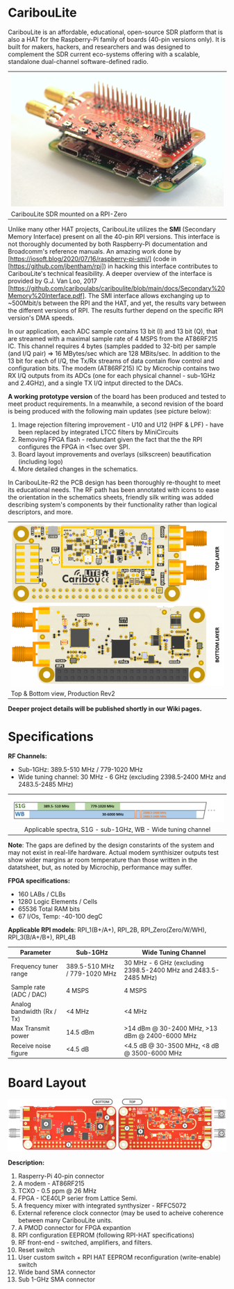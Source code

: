 # CaribouLite
CaribouLite is an affordable, educational, open-source SDR platform that is also a HAT for the Raspberry-Pi family of boards (40-pin versions only). It is built for makers, hackers, and researchers and was designed to complement the SDR current eco-systems offering with a scalable, standalone dual-channel software-defined radio. 

<table>
  <tr>
    <td><img src="hardware/rev1/DSC_1044.jpg" alt="Top View"></td>
  </tr>
  <tr>
    <td>CaribouLite SDR mounted on a RPI-Zero</td>
  </tr>
</table>

Unlike many other HAT projects, CaribouLite utilizes the <B>SMI</B> (Secondary Memory Interface) present on all the 40-pin RPI versions. This interface is not thoroughly documented by both Raspberry-Pi documentation and Broadcomm's reference manuals. An amazing work done by [https://iosoft.blog/2020/07/16/raspberry-pi-smi/] (code in [https://github.com/jbentham/rpi]) in hacking this interface contributes to CaribouLite's technical feasibility. A deeper overview of the interface is provided by G.J. Van Loo, 2017 [https://github.com/cariboulabs/cariboulite/blob/main/docs/Secondary%20Memory%20Interface.pdf]. The SMI interface allows exchanging up to ~500Mbit/s between the RPI and the HAT, and yet, the results vary between the different versions of RPI. The results further depend on the specific RPI version's DMA speeds.

In our application, each ADC sample contains 13 bit (I) and 13 bit (Q), that are streamed with a maximal sample rate of 4 MSPS from the AT86RF215 IC. This channel requires 4 bytes (samples padded to 32-bit) per sample (and I/Q pair) => 16 MBytes/sec which are 128 MBits/sec. In addition to the 13 bit for each of I/Q, the Tx/Rx streams of data contain flow control and configuration bits. The modem (AT86RF215) IC by Microchip contains two RX I/Q outputs from its ADCs (one for each physical channel - sub-1GHz and 2.4GHz), and a single TX I/Q intput directed to the DACs.

**A working prototype version** of the board has been produced and tested to meet product requirements. In a meanwhile, a second revision of the board is being produced with the following main updates (see picture below):
1. Image rejection filtering improvement - U10 and U12 (HPF & LPF) - have been replaced by integrated LTCC filters by MiniCircuits
2. Removing FPGA flash - redundant given the fact that the the RPI configures the FPGA in <1sec over SPI.
3. Board layout improvements and overlays (silkscreen) beautification (including logo)
4. More detailed changes in the schematics.

In CaribouLite-R2 the PCB design has been thoroughly re-thought to meet its educational needs. The RF path has been annotated with icons to ease the orientation in the schematics sheets, friendly silk writing was added describing system's components by their functionality rather than logical descriptors, and more.

<table>
  <tr>
    <td><img src="hardware/rev2/pictures/cad_image_bw.png" alt="Top View"></td>
  </tr>
  <tr>
    <td>Top & Bottom view, Production Rev2</td>
  </tr>
</table>

**Deeper project details will be published shortly in our Wiki pages.**

# Specifications

<B>RF Channels:</B>
- Sub-1GHz: 389.5-510 MHz / 779-1020 MHz
- Wide tuning channel: 30 MHz - 6 GHz (excluding 2398.5-2400 MHz and 2483.5-2485 MHz)

<table>
  <tr>
    <td><img src="hardware/rev1/frequencies.png" alt="spectra"></td>
  </tr>
  <tr>
    <td style="text-align:center">Applicable spectra, S1G - sub-1GHz, WB - Wide tuning channel</td>
  </tr>
</table>
<B>Note</B>: The gaps are defined by the design constarints of the system and may not exist in real-life hardware. Actual modem synthisizer outputs test show wider margins ar room temperature than those written in the datatsheet, but, as noted by Microchip, performance may suffer.


<B>FPGA specifications:</B>
- 160 LABs / CLBs
- 1280 Logic Elements / Cells
- 65536 Total RAM bits
- 67 I/Os, Temp: -40-100 degC

<B>Applicable RPI models</B>: RPI_1(B+/A+), RPI_2B, RPI_Zero(Zero/W/WH), RPI_3(B/A+/B+), RPI_4B

Parameter                  |  Sub-1GHz                    | Wide Tuning Channel
---------------------------|------------------------------|------------------------------------------------------------------
Frequency tuner range      | 389.5-510 MHz / 779-1020 MHz | 30 MHz - 6 GHz (excluding 2398.5-2400 MHz and 2483.5-2485 MHz)
Sample rate (ADC / DAC)    | 4 MSPS                       | 4 MSPS
Analog bandwidth (Rx / Tx) | <4 MHz                       | <4 MHz
Max Transmit power         | 14.5 dBm                     | >14 dBm @ 30-2400 MHz, >13 dBm @ 2400-6000 MHz
Receive noise figure       | <4.5 dB                      | <4.5 dB @ 30-3500 MHz, <8 dB @ 3500-6000 MHz

# Board Layout
![2d_nums](hardware/rev1/2d_nums.png)

<B>Description:</B>
1. Rasperry-Pi 40-pin connector
2. A modem - AT86RF215
3. TCXO - 0.5 ppm @ 26 MHz
4. FPGA - ICE40LP serier from Lattice Semi.
5. A frequency mixer with integrated synthysizer - RFFC5072
6. External reference clock connector (may be used to acheive coherence between many CaribouLite units.
7. A PMOD connector for FPGA expantion
8. RPI configuration EEPROM (following RPI-HAT specifications)
9. RF front-end - switched, amplifiers, and filters.
10. Reset switch
11. User custom switch + RPI HAT EEPROM reconfiguration (write-enable) switch
12. Wide band SMA connector
13. Sub 1-GHz SMA connector
